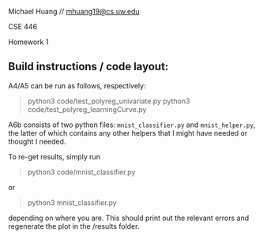 Michael Huang // mhuang19@cs.uw.edu

CSE 446

Homework 1

## Build instructions / code layout:

A4/A5 can be run as follows, respectively:
>python3 code/test_polyreg_univariate.py
>python3 code/test_polyreg_learningCurve.py


A6b consists of two python files: `mnist_classifier.py` and `mnist_helper.py`, the latter of which contains any other helpers that I might have needed or thought I needed.

To re-get results, simply run 
>python3 code/mnist_classifier.py

or
>python3 mnist_classifier.py

depending on where you are. This should print out the relevant errors and regenerate the plot in the /results folder.


